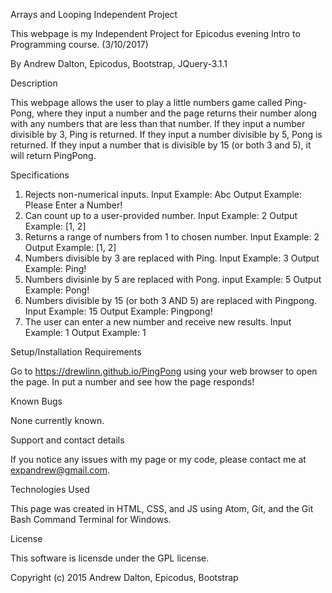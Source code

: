 Arrays and Looping Independent Project

This webpage is my Independent Project for Epicodus evening Intro to Programming course. (3/10/2017)

By Andrew Dalton, Epicodus, Bootstrap, JQuery-3.1.1

Description

This webpage allows the user to play a little numbers game called Ping-Pong, where they input a number and the page returns their number along with any numbers that are less than that number. If they input a number divisible by 3, Ping is returned. If they input a number divisible by 5, Pong is returned. If they input a number that is divisible by 15 (or both 3 and 5), it will return PingPong.

Specifications

1. Rejects non-numerical inputs.   Input Example: Abc    Output Example: Please Enter a Number!
2. Can count up to a user-provided number.   Input Example: 2    Output Example: [1, 2]
3. Returns a range of numbers from 1 to chosen number.    Input Example: 2    Output Example: [1, 2]
4. Numbers divisible by 3 are replaced with Ping.   Input Example:  3   Output Example:  Ping!
5. Numbers divisinle by 5 are replaced with Pong.   input Example: 5   Output Example: Pong!
6. Numbers divisible by 15 (or both 3 AND 5) are replaced with Pingpong.    Input Example: 15   Output Example: Pingpong!
7. The user can enter a new number and receive new results.  Input Example: 1
Output Example: 1

Setup/Installation Requirements

Go to https://drewlinn.github.io/PingPong using your web browser to open the page. In put a number and see how the page responds!

Known Bugs

None currently known.

Support and contact details

If you notice any issues with my page or my code, please contact me at expandrew@gmail.com.

Technologies Used

This page was created in HTML, CSS, and JS using Atom, Git, and the Git Bash Command Terminal for Windows.

License

This software is licensde under the GPL license.

Copyright (c) 2015 Andrew Dalton, Epicodus, Bootstrap
